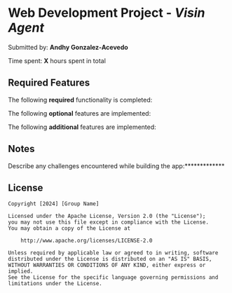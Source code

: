 # Web Development Project - *Visin Agent*

Submitted by: **Andhy Gonzalez-Acevedo**


Time spent: **X** hours spent in total

## Required Features

The following **required** functionality is completed:


The following **optional** features are implemented:


The following **additional** features are implemented:




## Notes

Describe any challenges encountered while building the app:*************


## License

    Copyright [2024] [Group Name]

    Licensed under the Apache License, Version 2.0 (the "License");
    you may not use this file except in compliance with the License.
    You may obtain a copy of the License at

        http://www.apache.org/licenses/LICENSE-2.0

    Unless required by applicable law or agreed to in writing, software
    distributed under the License is distributed on an "AS IS" BASIS,
    WITHOUT WARRANTIES OR CONDITIONS OF ANY KIND, either express or implied.
    See the License for the specific language governing permissions and
    limitations under the License.
